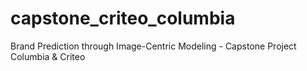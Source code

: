 # capstone_criteo_columbia
Brand Prediction through Image-Centric Modeling - Capstone Project Columbia &amp; Criteo
